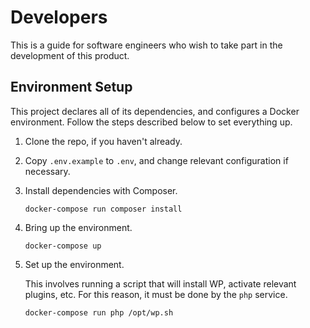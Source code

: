 # Developers
This is a guide for software engineers who wish to take part in the development of this product.

## Environment Setup
This project declares all of its dependencies, and configures a Docker environment. Follow the
steps described below to set everything up.

1. Clone the repo, if you haven't already.
2. Copy `.env.example` to `.env`, and change relevant configuration if necessary. 
3. Install dependencies with Composer.
    
    ```
    docker-compose run composer install
    ```
4. Bring up the environment.

    ```
    docker-compose up
    ```
   
5. Set up the environment.

    This involves running a script that will install WP, activate relevant plugins, etc.
    For this reason, it must be done by the `php` service.

    ```
    docker-compose run php /opt/wp.sh
    ```
